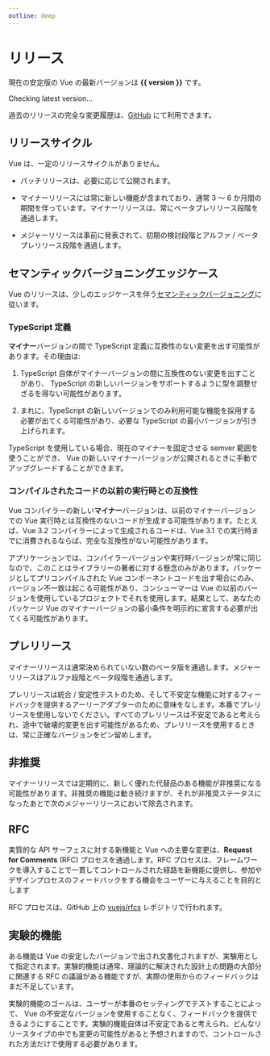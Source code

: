 ```yaml
---
outline: deep
---
```


<script setup>
import { onMounted } from 'vue'

let version = $ref()

onMounted(async () => {
  const res = await fetch('https://api.github.com/repos/vuejs/core/releases?per_page=1')
  version = (await res.json())[0].name
})
</script>

# リリース

<p v-if="version">
現在の安定版の Vue の最新バージョンは <strong>{{ version }}</strong> です。
</p>
<p v-else>
Checking latest version...
</p>

過去のリリースの完全な変更履歴は、[GitHub](https://github.com/vuejs/core/blob/main/CHANGELOG.md) にて利用できます。

## リリースサイクル

Vue は、一定のリリースサイクルがありません。

- パッチリリースは、必要に応じて公開されます。

- マイナーリリースには常に新しい機能が含まれており、通常 3 〜 6 か月間の期間を伴っています。マイナーリリースは、常にベータプレリリース段階を通過します。

- メジャーリリースは事前に発表されて、初期の検討段階とアルファ / ベータプレリリース段階を通過します。

## セマンティックバージョニングエッジケース

Vue のリリースは、少しのエッジケースを伴う[セマンティックバージョニング](https://semver.org/lang/ja/)に従います。

### TypeScript 定義

**マイナー**バージョンの間で TypeScript 定義に互換性のない変更を出す可能性があります。その理由は:

1. TypeScript 自体がマイナーバージョンの間に互換性のない変更を出すことがあり、 TypeScript の新しいバージョンをサポートするように型を調整せざるを得ない可能性があります。

2. まれに、TypeScript の新しいバージョンでのみ利用可能な機能を採用する必要が出てくる可能性があり、必要な TypeScript の最小バージョンが引き上げられます。

TypeScript を使用している場合、現在のマイナーを固定させる semver 範囲を使うことができ、 Vue の新しいマイナーバージョンが公開されるときに手動でアップグレードすることができます。

### コンパイルされたコードの以前の実行時との互換性

Vue コンパイラーの新しい**マイナー**バージョンは、以前のマイナーバージョンでの Vue 実行時とは互換性のないコードが生成する可能性があります。たとえば、Vue 3.2 コンパイラーによって生成されるコードは、Vue 3.1 での実行時までに消費されるならば、完全な互換性がない可能性があります。

アプリケーションでは、コンパイラーバージョンや実行時バージョンが常に同じなので、このことはライブラリーの著者に対する懸念のみがあります。パッケージとしてプリコンパイルされた Vue コンポーネントコードを出す場合にのみ、バージョン不一致は起こる可能性があり、コンシューマーは Vue の以前のバージョンを使用しているプロジェクトでそれを使用します。結果として、あなたのパッケージ Vue のマイナーバージョンの最小条件を明示的に宣言する必要が出てくる可能性があります。

## プレリリース

マイナーリリースは通常決められていない数のベータ版を通過します。メジャーリリースはアルファ段階とベータ段階を通過します。

プレリリースは統合 / 安定性テストのため、そして不安定な機能に対するフィードバックを提供するアーリーアダプターのために意味をなします。本番でプレリリースを使用しないでください。すべてのプレリリースは不安定であると考えられ、途中で破壊的変更を出す可能性があるため、プレリリースを使用するときは、常に正確なバージョンをピン留めします。

## 非推奨

マイナーリリースでは定期的に、新しく優れた代替品のある機能が非推奨になる可能性があります。非推奨の機能は動き続けますが、それが非推奨ステータスになったあとで次のメジャーリリースにおいて除去されます。

## RFC

実質的な API サーフェスに対する新機能と Vue への主要な変更は、**Request for Comments** (RFC) プロセスを通過します。RFC プロセスは、フレームワークを導入することで一貫してコントロールされた経路を新機能に提供し、参加やデザインプロセスのフィードバックをする機会をユーザーに与えることを目的とします

RFC プロセスは、GitHub 上の [vuejs/rfcs](https://github.com/vuejs/rfcs) レポジトリで行われます。

## 実験的機能

ある機能は Vue の安定したバージョンで出され文書化されますが、実験用として指定されます。実験的機能は通常、理論的に解決された設計上の問題の大部分に関連する RFC の議論がある機能ですが、実際の使用からのフィードバックはまだ不足しています。

実験的機能のゴールは、ユーザーが本番のセッティングでテストすることによって、 Vue の不安定なバージョンを使用することなく、フィードバックを提供できるようにすることです。実験的機能自体は不安定であると考えられ、どんなリリースタイプの中でも変更の可能性があると予想されますので、コントロールされた方法だけで使用する必要があります。
